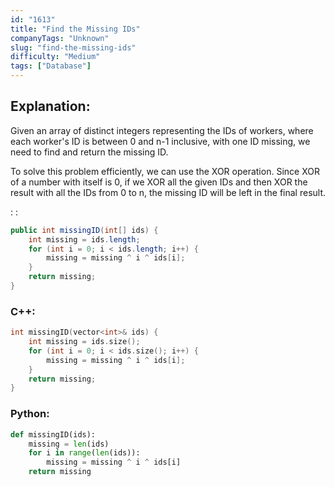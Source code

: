 ```yaml
---
id: "1613"
title: "Find the Missing IDs"
companyTags: "Unknown"
slug: "find-the-missing-ids"
difficulty: "Medium"
tags: ["Database"]
---
```


## Explanation:

Given an array of distinct integers representing the IDs of workers, where each worker's ID is between 0 and n-1 inclusive, with one ID missing, we need to find and return the missing ID.

To solve this problem efficiently, we can use the XOR operation. Since XOR of a number with itself is 0, if we XOR all the given IDs and then XOR the result with all the IDs from 0 to n, the missing ID will be left in the final result.

:
:
```java
public int missingID(int[] ids) {
    int missing = ids.length;
    for (int i = 0; i < ids.length; i++) {
        missing = missing ^ i ^ ids[i];
    }
    return missing;
}
```

### C++:
```cpp
int missingID(vector<int>& ids) {
    int missing = ids.size();
    for (int i = 0; i < ids.size(); i++) {
        missing = missing ^ i ^ ids[i];
    }
    return missing;
}
```

### Python:
```python
def missingID(ids):
    missing = len(ids)
    for i in range(len(ids)):
        missing = missing ^ i ^ ids[i]
    return missing
```